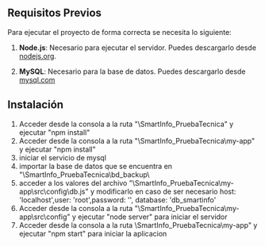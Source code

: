
## Requisitos Previos

Para ejecutar el proyecto de forma correcta se necesita lo siguiente:

1. **Node.js**: Necesario para ejecutar el servidor. Puedes descargarlo desde [nodejs.org](https://nodejs.org/).

2. **MySQL**: Necesario para la base de datos. Puedes descargarlo desde [mysql.com](https://www.mysql.com/downloads/)


## Instalación

1. Acceder desde la consola a la ruta "\SmartInfo_PruebaTecnica" y ejecutar "npm install"
2. Acceder desde la consola a la ruta "\SmartInfo_PruebaTecnica\my-app" y ejecutar "npm install"
3. iniciar el servicio de mysql
4. importar la base de datos que se encuentra en "\SmartInfo_PruebaTecnica\bd_backup\
5. acceder a los valores del archivo "\SmartInfo_PruebaTecnica\my-app\src\config\db.js" y modificarlo en caso de ser necesario host: 'localhost',user: 'root',password: '', database: 'db_smartinfo'
6. Acceder desde la consola a la ruta "\SmartInfo_PruebaTecnica\my-app\src\config" y ejecutar "node server" para iniciar el servidor
7. Acceder desde la consola a la ruta \SmartInfo_PruebaTecnica\my-app" y ejecutar "npm start" para iniciar la aplicacion
